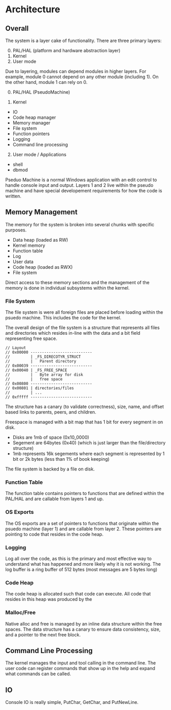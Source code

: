 # Architecture

## Overall
The system is a layer cake of functionality.  There are three primary layers:

 0. PAL/HAL (platform and hardware abstraction layer)
 1. Kernel
 2. User mode

Due to layering, modules can depend modules in higher layers.  For example, module 0 cannot depend on any other module (including 1).  On the other hand, module 1 can rely on 0.

 0. PAL/HAL (PseudoMachine)

 1. Kernel
  - IO
  - Code heap manager
  - Memory manager
  - File system
  - Function pointers
  - Logging
  - Command line processing

 2. User mode / Applications
  - shell
  - dbmod

Pseduo Machine is a normal Windows application with an edit control to handle console input and output.  Layers 1 and 2 live within the pseudo machine and have special developement requirements for how the code is written.

## Memory Management
The memory for the system is broken into several chunks with specific purposes.

 - Data heap (loaded as RW)
  - Kernel memory
  - Function table
  - Log
  - User data
 - Code heap (loaded as RWX)
 - File system

Direct access to these memory sections and the management of the memory is done in individual subsystems within the kernel.

### File System
The file system is were all foreign files are placed before loading within the psuedo machine.  This includes the code for the kernel.

The overall design of the file system is a structure that represents all files and directories which resides in-line with the data and a bit field representing free space.

```
// Layout
// 0x00000 ---------------------------
//         | _FS_DIRECOTYR_STRUCT
//         |   Parent directory
// 0x00039 ---------------------------
// 0x00040 | _FS_FREE_SPACE
//         |   Byte array for disk
//         |   free space
// 0x00800 ---------------------------
// 0x00801 | directories/files
//         | ...
// 0xfffff ---------------------------
```

The structure has a canary (to validate correctness), size, name, and offset based links to parents, peers, and children.

Freespace is managed with a bit map that has 1 bit for every segment in on disk.
 - Disks are 1mb of space (0x10_0000)
 - Segement are 64bytes (0x40) (which is just larger than the file/directory structure)
 - 1mb represents 16k segements where each segment is represented by 1 bit or 2k bytes (less than 1% of book keeping)

The file system is backed by a file on disk.

### Function Table
The function table contains pointers to functions that are defined within the PAL/HAL and are callable from layers 1 and up.

### OS Exports
The OS exports are a set of pointers to functions that originate within the psuedo machine (layer 1) and are callable from layer 2.  These pointers are pointing to code that resides in the code heap.

### Logging
Log all over the code, as this is the primary and most effective way to understand what has happened and more likely why it is not working.  The log buffer is a ring buffer of 512 bytes (most messages are 5 bytes long)

### Code Heap
The code heap is allocated such that code can execute.  All code that resides in this heap was produced by the 

### Malloc/Free
Native alloc and free is managed by an inline data structure within the free spaces.  The data structure has a canary to ensure data consistency, size, and a pointer to the next free block.

## Command Line Processing
The kernel manages the input and tool calling in the command line.  The user code can register commands that show up in the help and expand what commands can be called.

## IO
Console IO is really simple, PutChar, GetChar, and PutNewLine.


